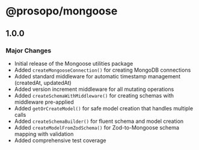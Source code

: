 # @prosopo/mongoose

## 1.0.0

### Major Changes

- Initial release of the Mongoose utilities package
- Added `createMongooseConnection()` for creating MongoDB connections
- Added standard middleware for automatic timestamp management (createdAt, updatedAt)
- Added version increment middleware for all mutating operations
- Added `createSchemaWithMiddleware()` for creating schemas with middleware pre-applied
- Added `getOrCreateModel()` for safe model creation that handles multiple calls
- Added `createSchemaBuilder()` for fluent schema and model creation
- Added `createModelFromZodSchema()` for Zod-to-Mongoose schema mapping with validation
- Added comprehensive test coverage
